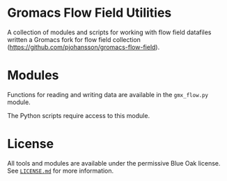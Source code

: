 # Gromacs Flow Field Utilities

A collection of modules and scripts for working with flow field 
datafiles written a Gromacs fork for flow field collection 
(https://github.com/pjohansson/gromacs-flow-field).

# Modules

Functions for reading and writing data are available in the `gmx_flow.py` 
module. 

The Python scripts require access to this module.

# License

All tools and modules are available under the permissive Blue Oak license. 
See [`LICENSE.md`](LICENSE.md) for more information.
